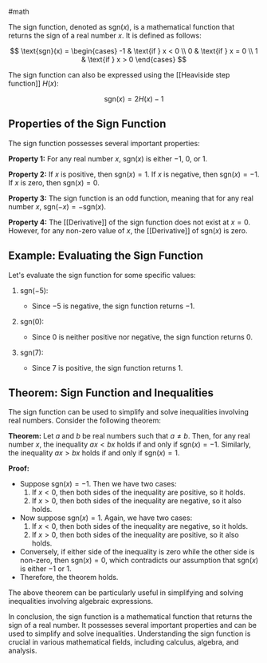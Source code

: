 #math 

The sign function, denoted as $\text{sgn}(x)$, is a mathematical function that returns the sign of a real number $x$. It is defined as follows:

$$
\text{sgn}(x) = \begin{cases} 
-1 & \text{if } x < 0 \\
0 & \text{if } x = 0 \\
1 & \text{if } x > 0 
\end{cases}
$$

The sign function can also be expressed using the [[Heaviside step function]] $H(x)$:

$$
\text{sgn}(x) = 2H(x) - 1
$$

## Properties of the Sign Function

The sign function possesses several important properties:

**Property 1:** For any real number $x$, $\text{sgn}(x)$ is either $-1$, $0$, or $1$.

**Property 2:** If $x$ is positive, then $\text{sgn}(x) = 1$. If $x$ is negative, then $\text{sgn}(x) = -1$. If $x$ is zero, then $\text{sgn}(x) = 0$.

**Property 3:** The sign function is an odd function, meaning that for any real number $x$, $\text{sgn}(-x) = -\text{sgn}(x)$.

**Property 4:** The [[Derivative]] of the sign function does not exist at $x=0$. However, for any non-zero value of $x$, the [[Derivative]] of $\text{sgn}(x)$ is zero.

## Example: Evaluating the Sign Function

Let's evaluate the sign function for some specific values:

1. $\text{sgn}(-5)$:
   - Since $-5$ is negative, the sign function returns $-1$.

2. $\text{sgn}(0)$:
   - Since $0$ is neither positive nor negative, the sign function returns $0$.

3. $\text{sgn}(7)$:
   - Since $7$ is positive, the sign function returns $1$.

## Theorem: Sign Function and Inequalities

The sign function can be used to simplify and solve inequalities involving real numbers. Consider the following theorem:

**Theorem:** Let $a$ and $b$ be real numbers such that $a \neq b$. Then, for any real number $x$, the inequality $ax < bx$ holds if and only if $\text{sgn}(x) = -1$. Similarly, the inequality $ax > bx$ holds if and only if $\text{sgn}(x) = 1$.

**Proof:** 
- Suppose $\text{sgn}(x) = -1$. Then we have two cases:
  1. If $x < 0$, then both sides of the inequality are positive, so it holds.
  2. If $x > 0$, then both sides of the inequality are negative, so it also holds.
- Now suppose $\text{sgn}(x) = 1$. Again, we have two cases:
  1. If $x < 0$, then both sides of the inequality are negative, so it holds.
  2. If $x > 0$, then both sides of the inequality are positive, so it also holds.
- Conversely, if either side of the inequality is zero while the other side is non-zero, then $\text{sgn}(x) = 0$, which contradicts our assumption that $\text{sgn}(x)$ is either $-1$ or $1$.
- Therefore, the theorem holds.

The above theorem can be particularly useful in simplifying and solving inequalities involving algebraic expressions.

In conclusion, the sign function is a mathematical function that returns the sign of a real number. It possesses several important properties and can be used to simplify and solve inequalities. Understanding the sign function is crucial in various mathematical fields, including calculus, algebra, and analysis.